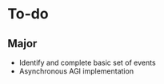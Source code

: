 To-do
=====

Major
-----

- Identify and complete basic set of events
- Asynchronous AGI implementation

